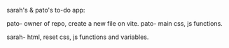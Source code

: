 sarah's & pato's to-do app:

pato- owner of repo, create a new file on vite.
pato- main css, js functions.

sarah- html, reset css, js functions and variables.
